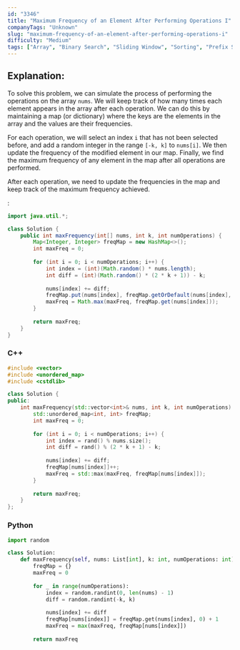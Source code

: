 ```yaml
---
id: "3346"
title: "Maximum Frequency of an Element After Performing Operations I"
companyTags: "Unknown"
slug: "maximum-frequency-of-an-element-after-performing-operations-i"
difficulty: "Medium"
tags: ["Array", "Binary Search", "Sliding Window", "Sorting", "Prefix Sum"]
---
```


## Explanation:
To solve this problem, we can simulate the process of performing the operations on the array `nums`. We will keep track of how many times each element appears in the array after each operation. We can do this by maintaining a map (or dictionary) where the keys are the elements in the array and the values are their frequencies. 

For each operation, we will select an index `i` that has not been selected before, and add a random integer in the range `[-k, k]` to `nums[i]`. We then update the frequency of the modified element in our map. Finally, we find the maximum frequency of any element in the map after all operations are performed.

After each operation, we need to update the frequencies in the map and keep track of the maximum frequency achieved.

:

```java
import java.util.*;

class Solution {
    public int maxFrequency(int[] nums, int k, int numOperations) {
        Map<Integer, Integer> freqMap = new HashMap<>();
        int maxFreq = 0;
        
        for (int i = 0; i < numOperations; i++) {
            int index = (int)(Math.random() * nums.length);
            int diff = (int)(Math.random() * (2 * k + 1)) - k;
            
            nums[index] += diff;
            freqMap.put(nums[index], freqMap.getOrDefault(nums[index], 0) + 1);
            maxFreq = Math.max(maxFreq, freqMap.get(nums[index]));
        }
        
        return maxFreq;
    }
}
```

### C++
```cpp
#include <vector>
#include <unordered_map>
#include <cstdlib>

class Solution {
public:
    int maxFrequency(std::vector<int>& nums, int k, int numOperations) {
        std::unordered_map<int, int> freqMap;
        int maxFreq = 0;
        
        for (int i = 0; i < numOperations; i++) {
            int index = rand() % nums.size();
            int diff = rand() % (2 * k + 1) - k;
            
            nums[index] += diff;
            freqMap[nums[index]]++;
            maxFreq = std::max(maxFreq, freqMap[nums[index]]);
        }
        
        return maxFreq;
    }
};
```

### Python
```python
import random

class Solution:
    def maxFrequency(self, nums: List[int], k: int, numOperations: int) -> int:
        freqMap = {}
        maxFreq = 0
        
        for _ in range(numOperations):
            index = random.randint(0, len(nums) - 1)
            diff = random.randint(-k, k)
            
            nums[index] += diff
            freqMap[nums[index]] = freqMap.get(nums[index], 0) + 1
            maxFreq = max(maxFreq, freqMap[nums[index]])
        
        return maxFreq
```